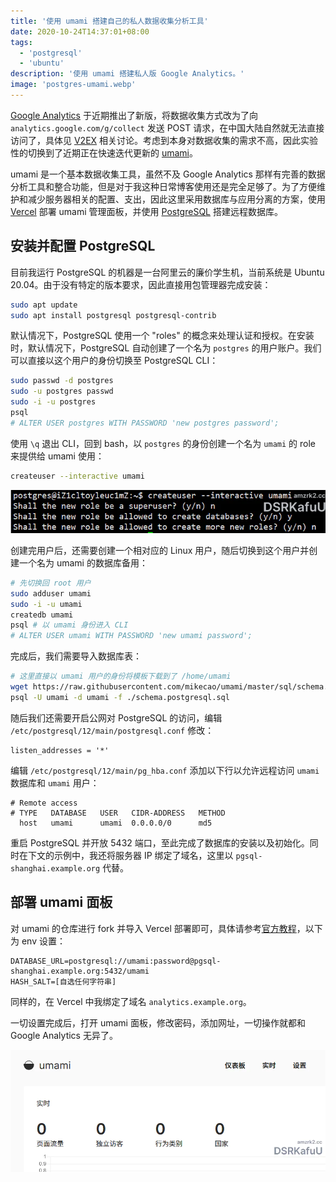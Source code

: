 ```yaml
---
title: '使用 umami 搭建自己的私人数据收集分析工具'
date: 2020-10-24T14:37:01+08:00
tags:
  - 'postgresql'
  - 'ubuntu'
description: '使用 umami 搭建私人版 Google Analytics。'
image: 'postgres-umami.webp'
---
```


[Google Analytics](https://analytics.google.com/) 于近期推出了新版，将数据收集方式改为了向 `analytics.google.com/g/collect` 发送 POST 请求，在中国大陆自然就无法直接访问了，具体见 [V2EX](https://www.v2ex.com/t/716280) 相关讨论。考虑到本身对数据收集的需求不高，因此实验性的切换到了近期正在快速迭代更新的 [umami](https://github.com/mikecao/umami)。

<!--more-->

umami 是一个基本数据收集工具，虽然不及 Google Analytics 那样有完善的数据分析工具和整合功能，但是对于我这种日常博客使用还是完全足够了。为了方便维护和减少服务器相关的配置、支出，因此这里采用数据库与应用分离的方案，使用 [Vercel](https://vercel.com/) 部署 umami 管理面板，并使用 [PostgreSQL](https://www.postgresql.org/) 搭建远程数据库。

## 安装并配置 PostgreSQL

目前我运行 PostgreSQL 的机器是一台阿里云的廉价学生机，当前系统是 Ubuntu 20.04。由于没有特定的版本要求，因此直接用包管理器完成安装：

```bash
sudo apt update
sudo apt install postgresql postgresql-contrib
```

默认情况下，PostgreSQL 使用一个 "roles" 的概念来处理认证和授权。在安装时，默认情况下，PostgreSQL 自动创建了一个名为 `postgres` 的用户账户。我们可以直接以这个用户的身份切换至 PostgreSQL CLI：

```bash
sudo passwd -d postgres
sudo -u postgres passwd
sudo -i -u postgres
psql
# ALTER USER postgres WITH PASSWORD 'new postgres password';
```

使用 `\q` 退出 CLI，回到 bash，以 `postgres` 的身份创建一个名为 `umami` 的 role 来提供给 umami 使用：

```bash
createuser --interactive umami
```

![创建 PostgreSQL 用户](20201024124907.webp)

创建完用户后，还需要创建一个相对应的 Linux 用户，随后切换到这个用户并创建一个名为 umami 的数据库备用：

```bash
# 先切换回 root 用户
sudo adduser umami
sudo -i -u umami
createdb umami
psql # 以 umami 身份进入 CLI
# ALTER USER umami WITH PASSWORD 'new umami password';
```

完成后，我们需要导入数据库表：

```bash
# 这里直接以 umami 用户的身份将模板下载到了 /home/umami
wget https://raw.githubusercontent.com/mikecao/umami/master/sql/schema.postgresql.sql # 获取数据表模板
psql -U umami -d umami -f ./schema.postgresql.sql
```

随后我们还需要开启公网对 PostgreSQL 的访问，编辑 `/etc/postgresql/12/main/postgresql.conf` 修改：

```
listen_addresses = '*'
```

编辑 `/etc/postgresql/12/main/pg_hba.conf` 添加以下行以允许远程访问 `umami` 数据库和 `umami` 用户：

```
# Remote access
# TYPE   DATABASE   USER   CIDR-ADDRESS   METHOD
  host   umami      umami  0.0.0.0/0      md5
```

重启 PostgreSQL 并开放 5432 端口，至此完成了数据库的安装以及初始化。同时在下文的示例中，我还将服务器 IP 绑定了域名，这里以 `pgsql-shanghai.example.org` 代替。

## 部署 umami 面板

对 umami 的仓库进行 fork 并导入 Vercel 部署即可，具体请参考[官方教程](https://umami.is/docs/running-on-vercel)，以下为 env 设置：

```
DATABASE_URL=postgresql://umami:password@pgsql-shanghai.example.org:5432/umami
HASH_SALT=[自选任何字符串]
```

同样的，在 Vercel 中我绑定了域名 `analytics.example.org`。

一切设置完成后，打开 umami 面板，修改密码，添加网址，一切操作就都和 Google Analytics 无异了。

![umami 面板](20201024142720.webp)

